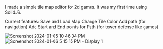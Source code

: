 I made a simple tile map editor for 2d games. It was my first time using SolidJS.

Current features:
Save and Load Map
Change Tile Color
Add path (for navigation)
Add Start and End points for Path (for tower defense like games)


![Screenshot 2024-01-05 10 46 04 PM](https://github.com/flooyd/solidtd/assets/15240768/cdf3a7c5-cfa4-47ed-85e0-2851aa2597f7)
![Screenshot 2024-01-06 5 15 15 PM - Display 1](https://github.com/flooyd/solidtd/assets/15240768/4c7bcd18-557f-4bb6-9877-58a97adc79d9)
